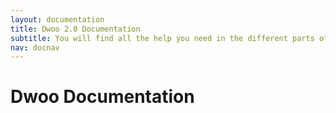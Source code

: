 ```yaml
---
layout: documentation
title: Dwoo 2.0 Documentation
subtitle: You will find all the help you need in the different parts of this documentation
nav: docnav
---
```


# Dwoo Documentation